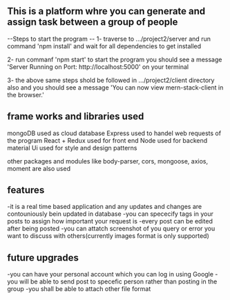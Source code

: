 ## This is a platform whre you can generate and assign task between a group of people 

--Steps to start the program --
1- traverse to .../project2/server and run command 'npm install' and wait for all dependencies to get installed

2- run commanf 'npm start' to start the program you should see a message 
'Server Running on Port: http://localhost:5000' on your terminal

3- the above same steps shold be followed in .../project2/client directory also and you should see a message
'You can now view mern-stack-client in the browser.'

## frame works and libraries used 

 mongoDB used as cloud database
 Express used to handel web requests of the program
 React + Redux used for front end 
 Node used for backend
 material Ui used for style and design patterns


other packages and modules like body-parser, cors, mongoose, axios, moment are also used  


## features
-it is a real time based application and any updates and changes are contouniously bein updated in database
-you can spececify tags in your posts to assign how important your request is 
-every post can be edited after being posted 
-you can attatch screenshot of you query or error you want to discuss with others(currently images format is only supported)

## future upgrades
-you can have your personal account which you can log in using Google 
-you will be able to send post to specefic person rather than posting in the group
-you shall be able to attach other file format
  